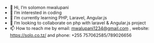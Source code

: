 - 👋 Hi, I’m solomon mwalupani
- 👀 I’m interested in coding
- 🌱 I’m currently learning PHP, Laravel, Angular.js
- 💞️ I’m looking to collaborate on php with laravel & Angular.js project
- 📫 How to reach me by email: mwalupani1234@gmail.com , website: https://solo.co.tz/ and phone: +255 757062585/789026656

<!---
solomoni12/solomoni12 is a ✨ special ✨ repository because its `README.md` (this file) appears on your GitHub profile.
You can click the Preview link to take a look at your changes.
--->
